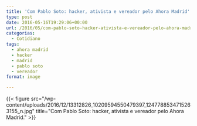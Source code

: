```yaml
---
title: 'Com Pablo Soto: hacker, ativista e vereador pelo Ahora Madrid'
type: post
date: 2016-05-16T19:29:06+00:00
url: /2016/05/com-pablo-soto-hacker-ativista-e-vereador-pelo-ahora-madrid/
categorias:
  - Cotidiano
tags:
  - ahora madrid
  - hacker
  - madrid
  - pablo soto
  - vereador
format: image

---
```

{{< figure src="/wp-content/uploads/2016/12/13312826_10209594550479397_1247788534715263155_n.jpg" title="Com Pablo Soto: hacker, ativista e vereador pelo Ahora Madrid." >}}


